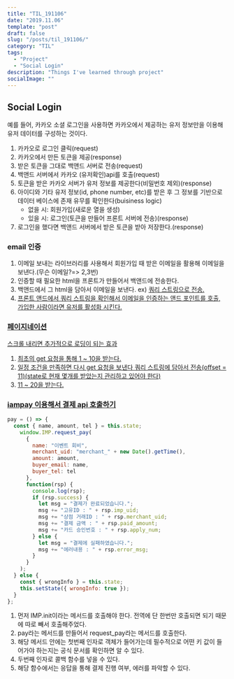 ```yaml
---
title: "TIL_191106"
date: "2019.11.06"
template: "post"
draft: false
slug: "/posts/til_191106/"
category: "TIL"
tags:
  - "Project"
  - "Social Login"
description: "Things I've learned through project"
socialImage: ""
---
```


## **Social Login**

예를 들어, 카카오 소셜 로그인을 사용하면 카카오에서 제공하는 유저 정보만을 이용해 유저 데이터를 구성하는 것이다.

1. 카카오로 로그인 클릭(request)
2. 카카오에서 만든 토큰을 제공(response)
3. 받은 토큰을 그대로 백앤드 서버로 전송(request)
4. 백앤드 서버에서 카카오 (유저확인)api를 호출(request)
5. 토큰을 받은 카카오 서버가 유저 정보를 제공한다(비밀번호 제외)(response)
6. 아이디와 기타 유저 정보(id, phone number, etc)를 받은 후 그 정보를 기반으로 데이터 베이스에 존재 유무를 확인한다(buisiness logic)
   - 없을 시: 회원가입(새로운 열을 생성)
   - 있을 시: 로그인(토큰을 만들어 프론트 서버에 전송)(response)
7. 로그인을 했다면 백앤드 서버에서 받은 토큰을 받아 저장한다.(response)

### **email 인증**

1. 이메일 보내는 라이브러리를 사용해서 회원가입 때 받은 이메일을 활용해 이메일을 보낸다.(무슨 이메일?=> 2,3번)
2. 인증할 때 필요한 html을 프론트가 만들어서 백앤드에 전송한다.
3. 백앤드에서 그 html을 담아서 이메일을 보낸다.
   ex) <a href="aasldfaj/token=a;sldkfj"> 쿼리 스트링으로 전송.
4. 프론트 앤드에서 쿼리 스트링을 확인해서 이메일을 인증하는 앤드 포인트를 호출, 가입한 사람이라면 유저를 활성화 시킨다.

### **페이지네이션**

스크롤 내리면 추가적으로 로딩이 되는 효과

1. 최초의 get 요청을 통해 1 ~ 10을 받는다.
2. 일정 조건을 만족하면 다시 get 요청을 보낸다 쿼리 스트링에 담아서 전송(offset = 11)(state로 현재 몇개를 받았는지 관리하고 있어야 한다)
3. 11 ~ 20을 받는다.

### **iampay 이용해서 결제 api 호출하기**

```js
pay = () => {
  const { name, amount, tel } = this.state;
    window.IMP.request_pay(
      {
        name: "이벤트 회비",
        merchant_uid: "merchant_" + new Date().getTime(),
        amount: amount,
        buyer_email: name,
        buyer_tel: tel
      },
      function(rsp) {
        console.log(rsp);
        if (rsp.success) {
          let msg = "결제가 완료되었습니다.";
          msg += "고유ID : " + rsp.imp_uid;
          msg += "상점 거래ID : " + rsp.merchant_uid;
          msg += "결제 금액 : " + rsp.paid_amount;
          msg += "카드 승인번호 : " + rsp.apply_num;
        } else {
          let msg = "결제에 실패하였습니다.";
          msg += "에러내용 : " + rsp.error_msg;
        }
      }
    );
  } else {
    const { wrongInfo } = this.state;
    this.setState({ wrongInfo: true });
  }
};
```

1. 먼저 IMP.init이라는 메서드를 호출해야 한다. 전역에 단 한번만 호출되면 되기 때문에 따로 빼서 호출해주었다.
2. pay라는 메서드를 만들어서 request_pay라는 메서드를 호출한다.
3. 해당 메서드 안에는 첫번째 인자로 객체가 들어가는데 필수적으로 어떤 키 값이 들어가야 하는지는 공식 문서를 확인하면 알 수 있다.
4. 두번째 인자로 콜백 함수를 넣을 수 있다.
5. 해당 함수에서는 응답을 통해 결제 진행 여부, 에러를 파악할 수 있다.
